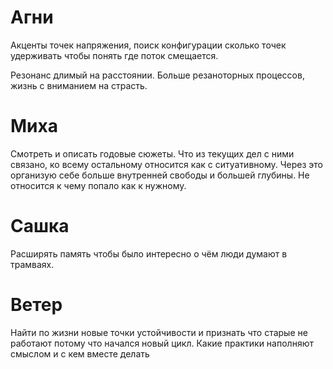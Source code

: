 # Агни
Акценты точек напряжения, поиск конфигурации сколько точек удерживать чтобы понять где поток смещается.

Резонанс длимый на расстоянии. Больше резаноторных процессов, жизнь с вниманием на страсть.

# Миха
Смотреть и описать годовые сюжеты. Что из текущих дел с ними связано, ко всему остальному относится как с ситуативному.
Через это организую себе больше внутренней свободы и большей глубины.
Не относится к чему попало как к нужному.

# Сашка
Расширять память чтобы было интересно о чём люди думают в трамваях.

# Ветер 
Найти по жизни новые точки устойчивости и признать что старые не работают потому что начался новый цикл.
Какие практики наполняют смыслом и с кем вместе делать
